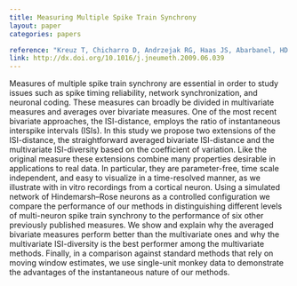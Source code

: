 ```yaml
---
title: Measuring Multiple Spike Train Synchrony
layout: paper
categories: papers

reference: "Kreuz T, Chicharro D, Andrzejak RG, Haas JS, Abarbanel, HD. Measuring multiple spike train synchrony (2009) J Neurosci Methods, 183 (2): 287-299."
link: http://dx.doi.org/10.1016/j.jneumeth.2009.06.039
---
```


Measures of multiple spike train synchrony are essential in order to study issues such as spike timing reliability, network synchronization, and neuronal coding. These measures can broadly be divided in multivariate measures and averages over bivariate measures. One of the most recent bivariate approaches, the ISI-distance, employs the ratio of instantaneous interspike intervals (ISIs). In this study we propose two extensions of the ISI-distance, the straightforward averaged bivariate ISI-distance and the multivariate ISI-diversity based on the coefficient of variation. Like the original measure these extensions combine many properties desirable in applications to real data. In particular, they are parameter-free, time scale independent, and easy to visualize in a time-resolved manner, as we illustrate with in vitro recordings from a cortical neuron. Using a simulated network of Hindemarsh–Rose neurons as a controlled configuration we compare the performance of our methods in distinguishing different levels of multi-neuron spike train synchrony to the performance of six other previously published measures. We show and explain why the averaged bivariate measures perform better than the multivariate ones and why the multivariate ISI-diversity is the best performer among the multivariate methods. Finally, in a comparison against standard methods that rely on moving window estimates, we use single-unit monkey data to demonstrate the advantages of the instantaneous nature of our methods.
